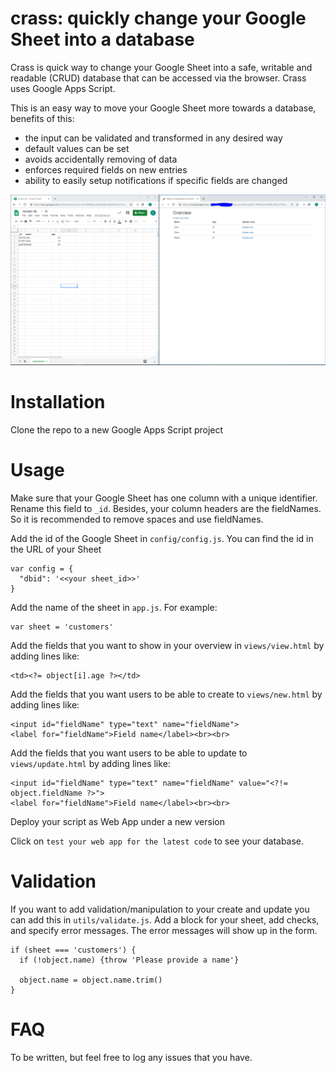 # crass: quickly change your Google Sheet into a database
Crass is quick way to change your Google Sheet into a safe, writable and readable (CRUD) database that can be accessed via the browser.
Crass uses Google Apps Script.

This is an easy way to move your Google Sheet more towards a database, benefits of this:
* the input can be validated and transformed in any desired way
* default values can be set
* avoids accidentally removing of data
* enforces required fields on new entries
* ability to easily setup notifications if specific fields are changed

![alt text](https://github.com/chrisrutte/crass/blob/master/src/public/capture.PNG "Result")

# Installation

Clone the repo to a new Google Apps Script project

# Usage

Make sure that your Google Sheet has one column with a unique identifier. Rename this field to `_id`. Besides, your column headers are the fieldNames. So it is recommended to remove spaces and use fieldNames.

Add the id of the Google Sheet in `config/config.js`. You can find the id in the URL of your Sheet

    var config = {
      "dbid": '<<your sheet_id>>'
    }

Add the name of the sheet in `app.js`. For example:

    var sheet = 'customers'

Add the fields that you want to show in your overview in `views/view.html` by adding lines like:

    <td><?= object[i].age ?></td>

Add the fields that you want users to be able to create to `views/new.html` by adding lines like:

    <input id="fieldName" type="text" name="fieldName">
    <label for="fieldName">Field name</label><br><br> 

Add the fields that you want users to be able to update to `views/update.html` by adding lines like:

    <input id="fieldName" type="text" name="fieldName" value="<?!= object.fieldName ?>">
    <label for="fieldName">Field name</label><br><br> 

Deploy your script as Web App under a new version

Click on `test your web app for the latest code` to see your database.

# Validation

If you want to add validation/manipulation to your create and update you can add this in `utils/validate.js`. Add a block for your sheet, add checks, and specify error messages. The error messages will show up in the form.

    if (sheet === 'customers') {
      if (!object.name) {throw 'Please provide a name'}
    
      object.name = object.name.trim()
    }

  # FAQ

  To be written, but feel free to log any issues that you have. 
